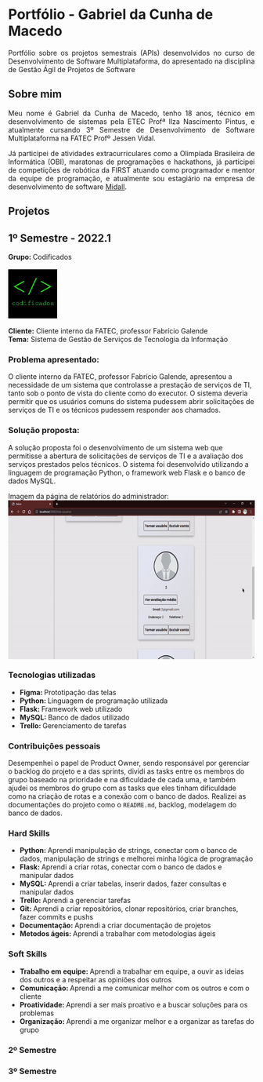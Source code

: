# Portfólio - Gabriel da Cunha de Macedo


<p align="justify">Portfólio sobre os projetos semestrais (APIs) desenvolvidos no curso de Desenvolvimento de Software Multiplataforma, do apresentado na disciplina de Gestão Ágil de Projetos de Software</p>

## Sobre mim

<p align="justify">Meu nome é Gabriel da Cunha de Macedo, tenho 18 anos, técnico em desenvolvimento de sistemas pela ETEC Profª Ilza Nascimento Pintus, e atualmente cursando 3º Semestre de Desenvolvimento de Software Multiplataforma na FATEC Profº Jessen Vidal.</p>
<p align="justify">Já participei de atividades extracurriculares como a Olimpíada Brasileira de Informática (OBI), maratonas de programações e hackathons, já participei de competições de robótica da FIRST atuando como programador e mentor da equipe de programação, e atualmente sou estagiário na empresa de desenvolvimento de software <a href="https://https://midall.com.br/">Midall</a>.</p>

## Projetos

## 1º Semestre - 2022.1

<b>Grupo: </b>Codificados
<br><br>
<img src="./docs/codificados.jpg" width="100px" height="100px" align="center" alt="Logo do grupo Codificados" border-radius="50">
<br><br>
<b>Cliente:</b> Cliente interno da FATEC, professor Fabrício Galende 
<br>
<b>Tema:</b> Sistema de Gestão de Serviços de Tecnologia da Informação

### <b> Problema apresentado: </b>

O cliente interno da FATEC, professor Fabrício Galende, apresentou a necessidade de um sistema que controlasse a prestação de serviços de TI, tanto sob o ponto de vista do cliente como do executor. O sistema deveria permitir que os usuários comuns do sistema pudessem abrir solicitações de serviços de TI e os técnicos pudessem responder aos chamados.

### <b> Solução proposta: </b>

A solução proposta foi o desenvolvimento de um sistema web que permitisse a abertura de solicitações de serviços de TI e a avaliação dos serviços prestados pelos técnicos. O sistema foi desenvolvido utilizando a linguagem de programação Python, o framework web Flask e o banco de dados MySQL.

Imagem da página de relatórios do administrador:
<br>
<img src="./docs/relatorio.gif" width="576px" height="324px" align="center" alt="Página de relatórios do administrador">
<br>

### <b>Tecnologias utilizadas</b>

<ul>
<li><b>Figma: </b> Prototipação das telas</li>
<li><b>Python: </b> Linguagem de programação utilizada</li>
<li><b>Flask: </b> Framework web utilizado</li>
<li><b>MySQL: </b> Banco de dados utilizado</li>
<li><b>Trello: </b> Gerenciamento de tarefas</li>
</ul>

### <b>Contribuições pessoais</b>

Desempenhei o papel de Product Owner, sendo responsável por gerenciar o backlog do projeto e a das sprints, dividi as tasks entre os membros do grupo baseado na prioridade e na dificuldade de cada uma, e também ajudei os membros do grupo com as tasks que eles tinham dificuldade como na criação de rotas e a conexão com o banco de dados. Realizei as documentações do projeto como o `README.md`, backlog, modelagem do banco de dados.
### <b> Hard Skills </b>

<ul>
<li><b>Python: </b> Aprendi manipulação de strings, conectar com o banco de dados, manipulação de strings e melhorei minha lógica de programação</li>
<li><b>Flask: </b> Aprendi a criar rotas, conectar com o banco de dados e manipular dados</li>
<li><b>MySQL: </b> Aprendi a criar tabelas, inserir dados, fazer consultas e manipular dados</li>
<li><b>Trello: </b> Aprendi a gerenciar tarefas</li>
<li><b>Git: </b> Aprendi a criar repositórios, clonar repositórios, criar branches, fazer commits e pushs</li>
<li><b>Documentação: </b> Aprendi a criar documentação de projetos</li>
<li><b>Metodos ágeis: </b> Aprendi a trabalhar com metodologias ágeis</li>
</ul>

### <b> Soft Skills </b>

<ul>
<li><b>Trabalho em equipe: </b> Aprendi a trabalhar em equipe, a ouvir as ideias dos outros e a respeitar as opiniões dos outros</li>
<li><b>Comunicação: </b> Aprendi a me comunicar melhor com os outros e com o cliente</li>
<li><b>Proatividade: </b> Aprendi a ser mais proativo e a buscar soluções para os problemas</li>
<li><b>Organização: </b> Aprendi a me organizar melhor e a organizar as tarefas do grupo</li>
</ul>

### 2º Semestre

### 3º Semestre